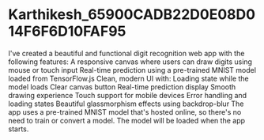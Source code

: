 # Karthikesh_65900CADB22D0E08D014F6F6D10FAF95
I've created a beautiful and functional digit recognition web app with the following features:  A responsive canvas where users can draw digits using mouse or touch input Real-time prediction using a pre-trained MNIST model loaded from TensorFlow.js Clean, modern UI with: Loading state while the model loads Clear canvas button Real-time prediction display Smooth drawing experience Touch support for mobile devices Error handling and loading states Beautiful glassmorphism effects using backdrop-blur The app uses a pre-trained MNIST model that's hosted online, so there's no need to train or convert a model. The model will be loaded when the app starts.
